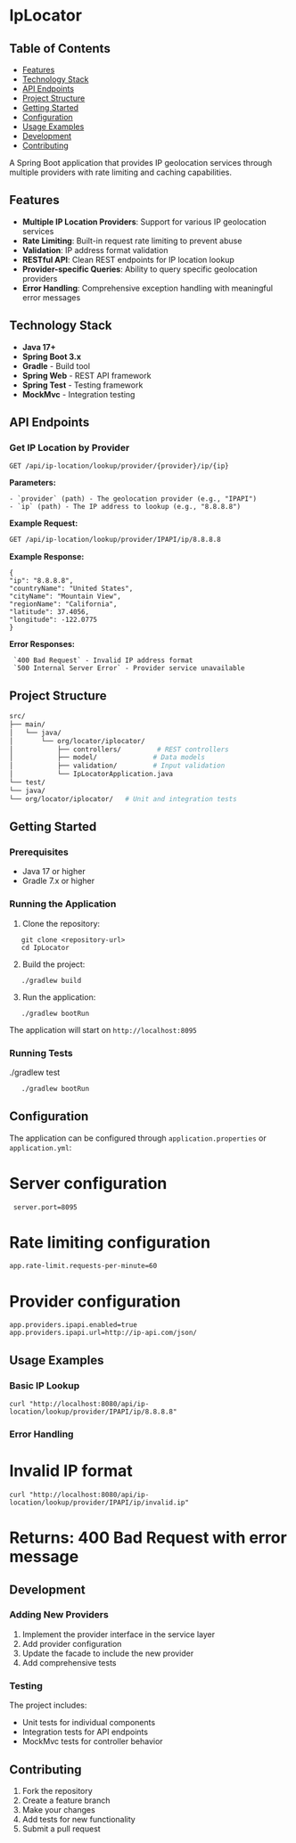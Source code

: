 # IpLocator

## Table of Contents
- [Features](#features)
- [Technology Stack](#technology-stack)
- [API Endpoints](#api-endpoints)
- [Project Structure](#project-structure)
- [Getting Started](#getting-started)
- [Configuration](#configuration)
- [Usage Examples](#usage-examples)
- [Development](#development)
- [Contributing](#contributing)

A Spring Boot application that provides IP geolocation services through multiple providers with rate limiting and caching capabilities.

## Features

- **Multiple IP Location Providers**: Support for various IP geolocation services
- **Rate Limiting**: Built-in request rate limiting to prevent abuse
- **Validation**: IP address format validation
- **RESTful API**: Clean REST endpoints for IP location lookup
- **Provider-specific Queries**: Ability to query specific geolocation providers
- **Error Handling**: Comprehensive exception handling with meaningful error messages

## Technology Stack

- **Java 17+**
- **Spring Boot 3.x**
- **Gradle** - Build tool
- **Spring Web** - REST API framework
- **Spring Test** - Testing framework
- **MockMvc** - Integration testing

## API Endpoints

### Get IP Location by Provider

```properties
GET /api/ip-location/lookup/provider/{provider}/ip/{ip}
```

**Parameters:**

```properties
- `provider` (path) - The geolocation provider (e.g., "IPAPI")
- `ip` (path) - The IP address to lookup (e.g., "8.8.8.8")
```

**Example Request:**

```bash
GET /api/ip-location/lookup/provider/IPAPI/ip/8.8.8.8
```
**Example Response:**

```properties
{
"ip": "8.8.8.8",
"countryName": "United States",
"cityName": "Mountain View",
"regionName": "California",
"latitude": 37.4056,
"longitude": -122.0775
}
```

**Error Responses:**
```properties
 `400 Bad Request` - Invalid IP address format
 `500 Internal Server Error` - Provider service unavailable
```
## Project Structure


```bash
src/
├── main/
│   └── java/
│       └── org/locator/iplocator/
│           ├── controllers/         # REST controllers
│           ├── model/              # Data models
│           ├── validation/         # Input validation
│           └── IpLocatorApplication.java
└── test/
└── java/
└── org/locator/iplocator/   # Unit and integration tests
```
## Getting Started

### Prerequisites

- Java 17 or higher
- Gradle 7.x or higher

### Running the Application

1. Clone the repository:
```properties
   git clone <repository-url>
   cd IpLocator
```

2. Build the project:
```properties
   ./gradlew build
```

3. Run the application:

```properties
   ./gradlew bootRun
```

The application will start on `http://localhost:8095`

### Running Tests

./gradlew test
```bash
   ./gradlew bootRun
```
## Configuration

The application can be configured through `application.properties` or `application.yml`:

# Server configuration
```properties
 server.port=8095
```

# Rate limiting configuration
```properties
app.rate-limit.requests-per-minute=60
```

# Provider configuration
```properties
app.providers.ipapi.enabled=true
app.providers.ipapi.url=http://ip-api.com/json/
```

## Usage Examples

### Basic IP Lookup
```properties
curl "http://localhost:8080/api/ip-location/lookup/provider/IPAPI/ip/8.8.8.8"
```

### Error Handling

# Invalid IP format
```properties
curl "http://localhost:8080/api/ip-location/lookup/provider/IPAPI/ip/invalid.ip"
```
# Returns: 400 Bad Request with error message

## Development

### Adding New Providers

1. Implement the provider interface in the service layer
2. Add provider configuration
3. Update the facade to include the new provider
4. Add comprehensive tests

### Testing

The project includes:
- Unit tests for individual components
- Integration tests for API endpoints
- MockMvc tests for controller behavior

## Contributing

1. Fork the repository
2. Create a feature branch
3. Make your changes
4. Add tests for new functionality
5. Submit a pull request